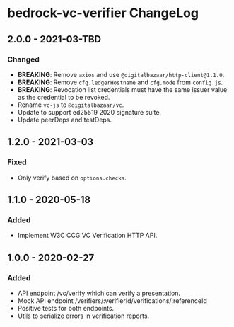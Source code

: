 # bedrock-vc-verifier ChangeLog

## 2.0.0 - 2021-03-TBD

### Changed
- **BREAKING**: Remove `axios` and use `@digitalbazaar/http-client@1.1.0`.
- **BREAKING**: Remove `cfg.ledgerHostname` and `cfg.mode` from `config.js`.
- **BREAKING**: Revocation list credentials must have the same issuer value
  as the credential to be revoked.
- Rename `vc-js` to `@digitalbazaar/vc`.
- Update to support ed25519 2020 signature suite.
- Update peerDeps and testDeps.

## 1.2.0 - 2021-03-03

### Fixed

- Only verify based on `options.checks`.

## 1.1.0 - 2020-05-18

### Added

- Implement W3C CCG VC Verification HTTP API.

## 1.0.0 - 2020-02-27

### Added
  - API endpoint /vc/verify which can verify a presentation.
  - Mock API endpoint /verifiers/:verifierId/verifications/:referenceId
  - Positive tests for both endpoints.
  - Utils to serialize errors in verification reports.
